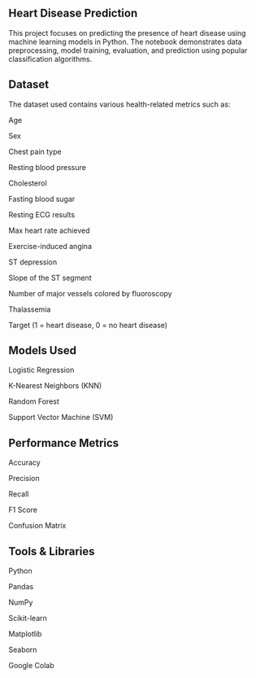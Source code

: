 ## Heart Disease Prediction 
This project focuses on predicting the presence of heart disease using machine learning models in Python. The notebook demonstrates data preprocessing, model training, evaluation, and prediction using popular classification algorithms.

## Dataset
The dataset used contains various health-related metrics such as:

Age

Sex

Chest pain type

Resting blood pressure

Cholesterol

Fasting blood sugar

Resting ECG results

Max heart rate achieved

Exercise-induced angina

ST depression

Slope of the ST segment

Number of major vessels colored by fluoroscopy

Thalassemia

Target (1 = heart disease, 0 = no heart disease)

## Models Used
Logistic Regression

K-Nearest Neighbors (KNN)

Random Forest

Support Vector Machine (SVM)

## Performance Metrics
Accuracy

Precision

Recall

F1 Score

Confusion Matrix

## Tools & Libraries
Python

Pandas

NumPy

Scikit-learn

Matplotlib

Seaborn

Google Colab
